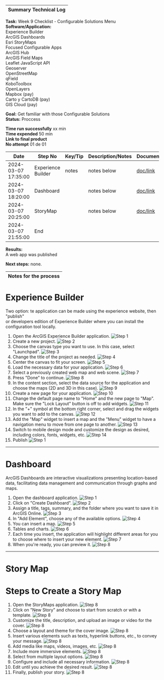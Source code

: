 | **Summary Technical Log**                                 |
|-----------------------------------------------------------|

**Task:** Week 9 Checklist - Configurable Solutions Menu     
**Software/Application:**  
    Experience Builder  
    ArcGIS Dashboards  
    Esri StoryMaps  
    Focused Configurable Apps  
    ArcGIS Hub  
    ArcGIS Field Maps  
    Leaflet JavaScript API  
    Geoserver  
    OpenStreetMap  
    qField  
    KoboToolbox  
    OpenLayers  
    Mapbox (pay)  
    Carto y CartoDB (pay)  
    GIS Cloud (pay)  

**Goal:** Get familiar with those Configurable Solutions  
**Status:** Proccess
  
**Time run successfully** xx min  
**Time expended**         50 min  
**Link to final product** [](http://www.com)  
**No attempt** 01 de 01  
  
  
| **Date**              | **Step No**                                   | **Key/Tip** | **Description/Notes** | **Documentation** |
|-----------------------|-----------------------------------------------|-------------|-----------------------|-------------------|
| 2024-03-07 17:35:00   | Experience Builder                            | notes       | notes below           | [doc/link](https://experience.arcgis.com/experience/dfdd326f157844d1837f0c183778019b)  |
| 2024-03-07 18:20:00   | Dashboard                                     |             | notes below           | [doc/link](https://fleming.maps.arcgis.com/apps/dashboards/88b233fbbfd34d4499a9628e43f2b1dd)  |
| 2024-03-07 20:25:00   | StoryMap                                      |             | notes below           | [doc/link](https://storymaps.arcgis.com/stories/3cc73ac95eec43cfa4bc9c7bc70f3415)  |
| 2024-03-07 21:55:00   | End                                      | 

**Results:**  
A web app was published

**Next steps:**
none.

| **Notes for the process**                                |
|-----------------------------------------------------------|

# Experience Builder  
Two option: te application can be made using the experience website, then "publish"  
or developers edition of Experience Builder where you can install the configuration tool locally.  

1. Open the ArcGIS Experience Builder application.
![Step 1](../a00templates/img/img67.png)
2. Create a new project.
![Step 2](../a00templates/img/img68.png)
3. Choose the canvas type you want to use. In this case, select "Launchpad".
![Step 3](../a00templates/img/img69.png)
4. Change the title of the project as needed.
![Step 4](../a00templates/img/img70.png)
5. Center the canvas to fit your screen.
![Step 5](../a00templates/img/img71.png)
6. Load the necessary data for your application.
![Step 6](../a00templates/img/img72.png)
7. Select a previously created web map and web scene.
![Step 7](../a00templates/img/img73.png)
8. Press "Done" to continue.
![Step 8](../a00templates/img/img74.png)
9. In the content section, select the data source for the application and choose the maps (2D and 3D in this case).
![Step 9](../a00templates/img/img75.png)
10. Create a new page for your application.
![Step 10](../a00templates/img/img76.png)
11. Change the default page name to "Home" and the new page to "Map". Make sure the "Lock Layout" button is off to add widgets.
![Step 11](../a00templates/img/img77.png)
12. In the "+" symbol at the bottom right corner, select and drag the widgets you want to add to the canvas.
![Step 12](../a00templates/img/img78.png)
13. Add the "Map" widget to insert a map and the "Menu" widget to have a navigation menu to move from one page to another.
![Step 13](../a00templates/img/img79.png)
14. Switch to mobile design mode and customize the design as desired, including colors, fonts, widgets, etc.
![Step 14](../a00templates/img/img80.png)
15. Publish
![Step 1](../a00templates/img/img90.png)
---


# Dashboard
ArcGIS Dashboards are interactive visualizations presenting location-based data, facilitating data management and communication through graphs and maps.  

1. Open the dashboard application.
![Step 1](../a00templates/img/img82.png)  
2. Click on "Create Dashboard".
![Step 2](../a00templates/img/img83.png)
3. Assign a title, tags, summary, and the folder where you want to save it in ArcGIS Online.
![Step 3](../a00templates/img/img84.png)
4. In "Add Element", choose any of the available options.
![Step 4](../a00templates/img/img85.png)
6. You can insert a map.
![Step 5](../a00templates/img/img86.png)
7. Tables and charts.
![Step 6](../a00templates/img/img87.png)
8. Each time you insert, the application will highlight different areas for you to choose where to insert your new element.
![Step 7](../a00templates/img/img88.png)
9. When you're ready, you can preview it.
![Step 8](../a00templates/img/img89.png)
---

# Story Map
# Steps to Create a Story Map

1. Open the StoryMaps application. ![Step 8](../a00templates/img/img91.png)
2. Click on "New Story" and choose to start from scratch or with a template. ![Step 8](../a00templates/img/img92.png)
3. Customize the title, description, and upload an image or video for the cover. ![Step 8](../a00templates/img/img93.png)
4. Choose a layout and theme for the cover image. ![Step 8](../a00templates/img/img94.png)
5. Insert various elements such as texts, hyperlink buttons, etc., to convey your message. ![Step 8](../a00templates/img/img95.png)
6. Add media like maps, videos, images, etc. ![Step 8](../a00templates/img/img96.png)
7. Include more immersive elements. ![Step 8](../a00templates/img/img97.png)
8. Select from multiple layout options. ![Step 8](../a00templates/img/img98.png)
9. Configure and include all necessary information. ![Step 8](../a00templates/img/img99.png)
10. Edit until you achieve the desired result. ![Step 8](../a00templates/img/img100.png)
11. Finally, publish your story. ![Step 8](../a00templates/img/img101.png)

